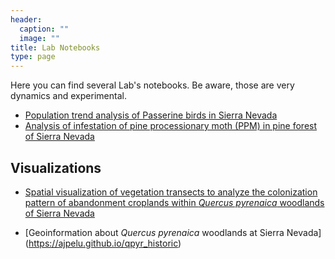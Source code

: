 ```yaml
---
header:
  caption: ""
  image: ""
title: Lab Notebooks
type: page
---
```


Here you can find several Lab's notebooks. Be aware, those are very dynamics and experimental. 

- [Population trend analysis of Passerine birds in Sierra Nevada](https://ajpelu.github.io/booksn_dispersantes/)
- [Analysis of infestation of pine processionary moth (PPM) in pine forest of Sierra Nevada](https://ajpelu.github.io/booksn_ppm/)

## Visualizations 

- [Spatial visualization of vegetation transects to analyze the colonization pattern of abandonment croplands within *Quercus pyrenaica* woodlands of Sierra Nevada](https://ajpelu.github.io/qpyr_sp_coloniza/) 

- [Geoinformation about *Quercus pyrenaica* woodlands at Sierra Nevada]
(https://ajpelu.github.io/qpyr_historic)